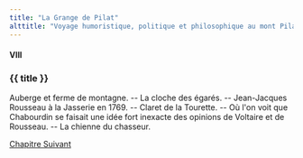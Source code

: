 ```yaml
---
title: "La Grange de Pilat"
alttitle: "Voyage humoristique, politique et philosophique au mont Pilat"
---
```


#### VIII

### {{ title }}

<div class="tltr">

Auberge et ferme de montagne. -- La cloche des égarés. -- Jean-Jacques Rousseau
à la Jasserie en 1769. -- Claret de la Tourette. -- Où l'on voit que Chabourdin
se faisait une idée fort inexacte des opinions de Voltaire et de Rousseau. -- La
chienne du chasseur.

</div>

<div id="next">

[Chapitre Suivant](09.html)

</div>
